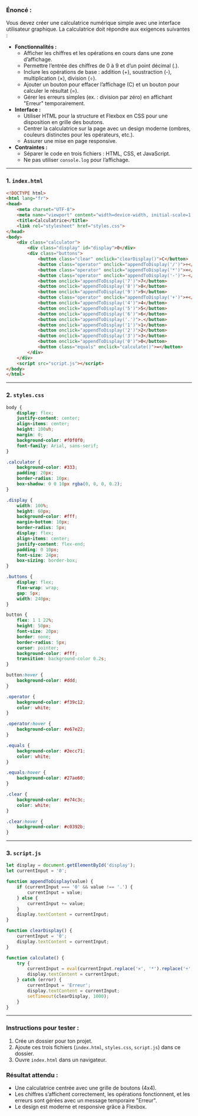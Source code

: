 ### Énoncé :
Vous devez créer une calculatrice numérique simple avec une interface utilisateur graphique. La calculatrice doit répondre aux exigences suivantes :
- **Fonctionnalités :**
  - Afficher les chiffres et les opérations en cours dans une zone d’affichage.
  - Permettre l’entrée des chiffres de 0 à 9 et d’un point décimal (.).
  - Inclure les opérations de base : addition (+), soustraction (-), multiplication (×), division (÷).
  - Ajouter un bouton pour effacer l’affichage (C) et un bouton pour calculer le résultat (=).
  - Gérer les erreurs simples (ex. : division par zéro) en affichant "Erreur" temporairement.
- **Interface :**
  - Utiliser HTML pour la structure et Flexbox en CSS pour une disposition en grille des boutons.
  - Centrer la calculatrice sur la page avec un design moderne (ombres, couleurs distinctes pour les opérateurs, etc.).
  - Assurer une mise en page responsive.
- **Contraintes :**
  - Séparer le code en trois fichiers : HTML, CSS, et JavaScript.
  - Ne pas utiliser `console.log` pour l’affichage.

---

### 1. `index.html`
```html
<!DOCTYPE html>
<html lang="fr">
<head>
    <meta charset="UTF-8">
    <meta name="viewport" content="width=device-width, initial-scale=1.0">
    <title>Calculatrice</title>
    <link rel="stylesheet" href="styles.css">
</head>
<body>
    <div class="calculator">
        <div class="display" id="display">0</div>
        <div class="buttons">
            <button class="clear" onclick="clearDisplay()">C</button>
            <button class="operator" onclick="appendToDisplay('/')">÷</button>
            <button class="operator" onclick="appendToDisplay('*')">×</button>
            <button class="operator" onclick="appendToDisplay('-')">-</button>
            <button onclick="appendToDisplay('7')">7</button>
            <button onclick="appendToDisplay('8')">8</button>
            <button onclick="appendToDisplay('9')">9</button>
            <button class="operator" onclick="appendToDisplay('+')">+</button>
            <button onclick="appendToDisplay('4')">4</button>
            <button onclick="appendToDisplay('5')">5</button>
            <button onclick="appendToDisplay('6')">6</button>
            <button onclick="appendToDisplay('.')">.</button>
            <button onclick="appendToDisplay('1')">1</button>
            <button onclick="appendToDisplay('2')">2</button>
            <button onclick="appendToDisplay('3')">3</button>
            <button onclick="appendToDisplay('0')">0</button>
            <button class="equals" onclick="calculate()">=</button>
        </div>
    </div>
    <script src="script.js"></script>
</body>
</html>
```

---

### 2. `styles.css`
```css
body {
    display: flex;
    justify-content: center;
    align-items: center;
    height: 100vh;
    margin: 0;
    background-color: #f0f0f0;
    font-family: Arial, sans-serif;
}

.calculator {
    background-color: #333;
    padding: 20px;
    border-radius: 10px;
    box-shadow: 0 0 10px rgba(0, 0, 0, 0.2);
}

.display {
    width: 100%;
    height: 60px;
    background-color: #fff;
    margin-bottom: 10px;
    border-radius: 5px;
    display: flex;
    align-items: center;
    justify-content: flex-end;
    padding: 0 10px;
    font-size: 24px;
    box-sizing: border-box;
}

.buttons {
    display: flex;
    flex-wrap: wrap;
    gap: 5px;
    width: 240px;
}

button {
    flex: 1 1 22%;
    height: 50px;
    font-size: 20px;
    border: none;
    border-radius: 5px;
    cursor: pointer;
    background-color: #fff;
    transition: background-color 0.2s;
}

button:hover {
    background-color: #ddd;
}

.operator {
    background-color: #f39c12;
    color: white;
}

.operator:hover {
    background-color: #e67e22;
}

.equals {
    background-color: #2ecc71;
    color: white;
}

.equals:hover {
    background-color: #27ae60;
}

.clear {
    background-color: #e74c3c;
    color: white;
}

.clear:hover {
    background-color: #c0392b;
}
```

---

### 3. `script.js`
```javascript
let display = document.getElementById('display');
let currentInput = '0';

function appendToDisplay(value) {
    if (currentInput === '0' && value !== '.') {
        currentInput = value;
    } else {
        currentInput += value;
    }
    display.textContent = currentInput;
}

function clearDisplay() {
    currentInput = '0';
    display.textContent = currentInput;
}

function calculate() {
    try {
        currentInput = eval(currentInput.replace('×', '*').replace('÷', '/')).toString();
        display.textContent = currentInput;
    } catch (error) {
        currentInput = 'Erreur';
        display.textContent = currentInput;
        setTimeout(clearDisplay, 1000);
    }
}
```

---

### Instructions pour tester :
1. Crée un dossier pour ton projet.
2. Ajoute ces trois fichiers (`index.html`, `styles.css`, `script.js`) dans ce dossier.
3. Ouvre `index.html` dans un navigateur.

### Résultat attendu :
- Une calculatrice centrée avec une grille de boutons (4x4).
- Les chiffres s’affichent correctement, les opérations fonctionnent, et les erreurs sont gérées avec un message temporaire "Erreur".
- Le design est moderne et responsive grâce à Flexbox.

